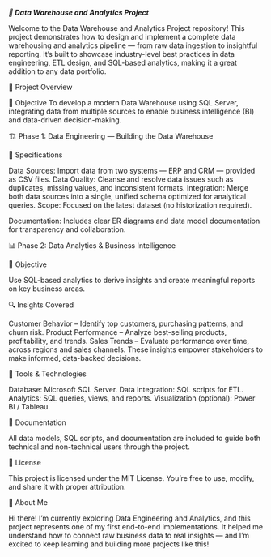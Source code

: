 ***🧠 Data Warehouse and Analytics Project***

Welcome to the Data Warehouse and Analytics Project repository!
This project demonstrates how to design and implement a complete data warehousing and analytics pipeline — from raw data ingestion to insightful reporting.
It’s built to showcase industry-level best practices in data engineering, ETL design, and SQL-based analytics, making it a great addition to any data portfolio.

🚀 Project Overview

🎯 Objective
To develop a modern Data Warehouse using SQL Server, integrating data from multiple sources to enable business intelligence (BI) and data-driven decision-making.

🏗️ Phase 1: Data Engineering — Building the Data Warehouse

🧩 Specifications

Data Sources: Import data from two systems — ERP and CRM — provided as CSV files.
Data Quality: Cleanse and resolve data issues such as duplicates, missing values, and inconsistent formats.
Integration: Merge both data sources into a single, unified schema optimized for analytical queries.
Scope: Focused on the latest dataset (no historization required).

Documentation: Includes clear ER diagrams and data model documentation for transparency and collaboration.

📊 Phase 2: Data Analytics & Business Intelligence

🎯 Objective

Use SQL-based analytics to derive insights and create meaningful reports on key business areas.

🔍 Insights Covered

Customer Behavior – Identify top customers, purchasing patterns, and churn risk.
Product Performance – Analyze best-selling products, profitability, and trends.
Sales Trends – Evaluate performance over time, across regions and sales channels.
These insights empower stakeholders to make informed, data-backed decisions.

🧰 Tools & Technologies

Database: Microsoft SQL Server.
Data Integration: SQL scripts for ETL.
Analytics: SQL queries, views, and reports.
Visualization (optional): Power BI / Tableau.

📘 Documentation

All data models, SQL scripts, and documentation are included to guide both technical and non-technical users through the project.

📄 License

This project is licensed under the MIT License.
You’re free to use, modify, and share it with proper attribution.

👋 About Me

Hi there!
I’m currently exploring Data Engineering and Analytics, and this project represents one of my first end-to-end implementations.
It helped me understand how to connect raw business data to real insights — and I’m excited to keep learning and building more projects like this!
